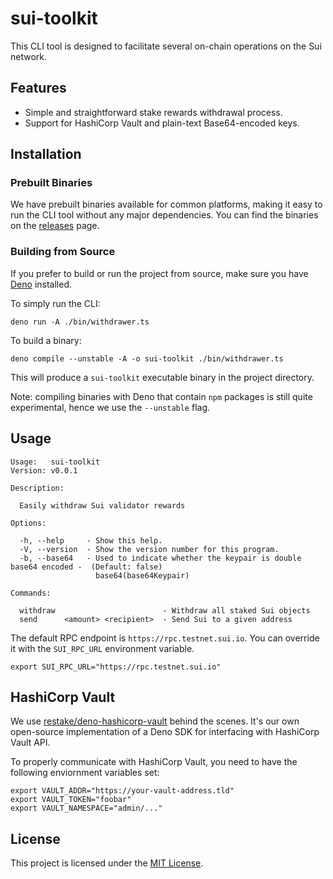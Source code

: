 # sui-toolkit

This CLI tool is designed to facilitate several on-chain operations on the Sui network.

## Features

- Simple and straightforward stake rewards withdrawal process.
- Support for HashiCorp Vault and plain-text Base64-encoded keys.

## Installation

### Prebuilt Binaries

We have prebuilt binaries available for common platforms, making it easy to run the CLI tool without any major dependencies. You can find the binaries on the [releases](https://github.com/restake/sui-toolkit/releases) page.

### Building from Source

If you prefer to build or run the project from source, make sure you have [Deno](https://deno.land/) installed.

To simply run the CLI:

```shell
deno run -A ./bin/withdrawer.ts
```

To build a binary:

```shell
deno compile --unstable -A -o sui-toolkit ./bin/withdrawer.ts
```
This will produce a `sui-toolkit` executable binary in the project directory.

Note: compiling binaries with Deno that contain `npm` packages is still quite experimental, hence we use the `--unstable` flag.

## Usage

```
Usage:   sui-toolkit
Version: v0.0.1

Description:

  Easily withdraw Sui validator rewards

Options:

  -h, --help     - Show this help.
  -V, --version  - Show the version number for this program.
  -b, --base64   - Used to indicate whether the keypair is double base64 encoded -  (Default: false)
                   base64(base64Keypair)

Commands:

  withdraw                        - Withdraw all staked Sui objects
  send      <amount> <recipient>  - Send Sui to a given address
```

The default RPC endpoint is `https://rpc.testnet.sui.io`. You can override it with the `SUI_RPC_URL` environment variable.

```shell
export SUI_RPC_URL="https://rpc.testnet.sui.io"
```

## HashiCorp Vault

We use [restake/deno-hashicorp-vault](https://github.com/restake/deno-hashicorp-vault) behind the scenes. It's our own open-source implementation of a Deno SDK for interfacing with HashiCorp Vault API.

To properly communicate with HashiCorp Vault, you need to have the following enviornment variables set:

```shell
export VAULT_ADDR="https://your-vault-address.tld"
export VAULT_TOKEN="foobar"
export VAULT_NAMESPACE="admin/..."
```

## License

This project is licensed under the [MIT License](./LICENSE).
